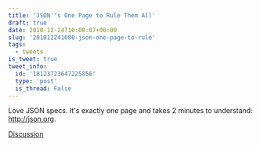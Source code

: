 ```yaml
---
title: 'JSON''s One Page to Rule Them All'
draft: true
date: 2010-12-24T10:00:07+00:00
slug: '201012241000-json-one-page-to-rule'
tags:
  - tweets
is_tweet: true
tweet_info:
  id: '18123723647225856'
  type: 'post'
  is_thread: False
---
```




Love JSON specs. It's exactly one page and takes 2 minutes to understand: http://json.org.

[Discussion](https://x.com/sytelus/status/18123723647225856)
